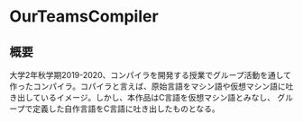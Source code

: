# OurTeamsCompiler
## 概要
大学2年秋学期2019-2020、コンパイラを開発する授業でグループ活動を通して作ったコンパイラ。コパイラと言えば、原始言語をマシン語や仮想マシン語に吐き出しているイメージ。しかし、本作品はC言語を仮想マシン語とみなし、
グループで定義した自作言語をC言語に吐き出したものとなる。
